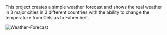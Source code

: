 This project creates a simple weather forecast and shows the real weather in 3 major cities in 3 different countries with the ability to change the temperature from Celsius to Fahrenheit.

![Weather-Forecast](https://user-images.githubusercontent.com/78507597/192605799-8c4770d7-d9eb-4edb-9247-c797eeeb96d4.png)
